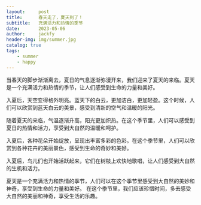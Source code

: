 ```yaml
---
layout:     post
title:      春天走了，夏天到了！
subtitle:   充满活力和热情的季节
date:       2023-05-06
author:     jackfy
header-img: img/summer.jpg
catalog: true
tags:
    - summer
    - happy
---
```

   当春天的脚步渐渐离去，夏日的气息逐渐弥漫开来，我们迎来了夏天的来临。夏天是一个充满活力和热情的季节，让人们感受到生命的力量和美好。

入夏后，天空变得格外明亮。蓝天下的白云，更加洁白，更加轻盈。这个时候，人们可以欣赏到蓝天白云的美景，感受到清新的空气和温暖的阳光。

随着夏天的来临，气温逐渐升高，阳光更加炽热。在这个季节里，人们可以感受到夏日的热情和活力，享受到大自然的温暖和呵护。

入夏后，各种花朵开始绽放，呈现出丰富多彩的色彩。在这个季节里，人们可以欣赏到各种花卉的美丽景色，感受到生命的奇妙和美好。

入夏后，鸟儿们也开始活跃起来，它们在树枝上欢快地歌唱，让人们感受到大自然的生机和活力。

夏天是一个充满活力和热情的季节，人们可以在这个季节里感受到大自然的美妙和神奇，享受到生命的力量和美好。
在这个季节里，我们应该珍惜时间，多去感受大自然的美丽和神奇，享受生活的乐趣。
